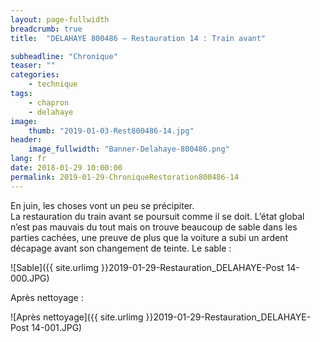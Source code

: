 ```yaml
---
layout: page-fullwidth
breadcrumb: true
title:  "DELAHAYE 800486 – Restauration 14 : Train avant"

subheadline: "Chronique" 
teaser: ""
categories:
    - technique
tags:
    - chapron
    - delahaye
image:
    thumb: "2019-01-03-Rest800486-14.jpg"
header:
    image_fullwidth: "Banner-Delahaye-800486.png"
lang: fr
date: 2018-01-29 10:00:00
permalink: 2019-01-29-ChroniqueRestoration800486-14
---
```


En juin, les choses vont un peu se précipiter.  
La restauration du train avant se poursuit comme il se doit. L’état global n’est pas mauvais du tout mais on trouve beaucoup de sable dans les parties cachées, une preuve de plus que la voiture a subi un ardent décapage avant son changement de teinte.
Le sable :

![Sable]({{ site.urlimg }}2019-01-29-Restauration_DELAHAYE-Post 14-000.JPG)


Après nettoyage :

![Après nettoyage]({{ site.urlimg }}2019-01-29-Restauration_DELAHAYE-Post 14-001.JPG)

